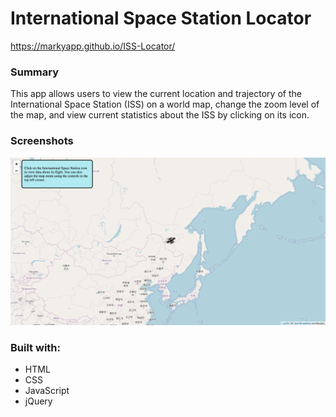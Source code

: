 <h1>International Space Station Locator</h1>

https://markyapp.github.io/ISS-Locator/

<h3>Summary</h3>
<p>This app allows users to view the current location and trajectory of the International Space Station (ISS) on a world map, change the zoom level of the map, and view current statistics about the ISS by clicking on its icon.</p>

<h3>Screenshots</h3>  

![screenshot of the iss-locator app](https://github.com/MarkYapp/ISS-Locator/blob/master/iss-locator-screenshot.png)

<h3>Built with:</h3>
<ul>
  <li>HTML</li>
  <li>CSS</li>
  <li>JavaScript</li>
  <li>jQuery</li>
</ul>
